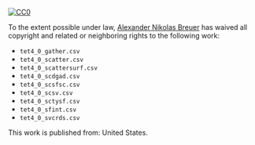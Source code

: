 [![CC0](http://i.creativecommons.org/p/zero/1.0/88x31.png)](http://creativecommons.org/publicdomain/zero/1.0/)

To the extent possible under law, [Alexander Nikolas Breuer](http://dial3343.org) has waived all copyright and related or neighboring rights to the following work:

* `tet4_0_gather.csv`
* `tet4_0_scatter.csv`
* `tet4_0_scattersurf.csv`
* `tet4_0_scdgad.csv`
* `tet4_0_scsfsc.csv`
* `tet4_0_scsv.csv`
* `tet4_0_sctysf.csv`
* `tet4_0_sfint.csv`
* `tet4_0_svcrds.csv`

This work is published from: United States.
